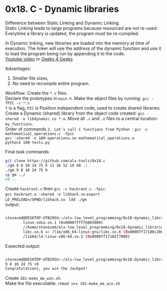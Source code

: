 # 0x18. C - Dynamic libraries 

Difference between Static Linking and Dynamic Linking. <br />
Static Linking leads to large programs because resourced are not re-used. <br />
Everytime a library is updated, the program must be re-compiled. <br />

In Dynamic linking, new libraries are loaded into the memory at time of execution.
The linker will use the address of the dynamic function and use it to load the program being run
by appending it to the code. <br />
[Youtube video](https://www.youtube.com/watch?v=eW5he5uFBNM&ab_channel=HowTo) or 
[Geeks 4 Geeks](https://www.geeksforgeeks.org/static-and-dynamic-linking-in-operating-systems/)

Advantages:
1. Smaller file sizes, <br />
2. No need to recompile entire program.

Workflow:
Create the `*.c` files. <br />
Declare the prototypes in `main.h`.
Make the object files by running: `gcc -fPIC -c *.c` <br />
`f` is a flag, `PIC` is Position independent code, used to create shared libraries. <be />
Create a Dynamic (shared) library from the object code created: `gcc -shared -o libdynamic.so *.o`.
Move all `.c` and `.o` files to a central location: `my_functions`.
<br />
Order of commands `2. Let's call C functions from Python `:
`gcc -c mathematical_operations.c -fpic` <br />
`gcc -shared -o 100-operations.so mathematical_operations.o` <br />
`python3 100-tests.py`

Final task commands:
```sh
git clone https://github.com/alx-tools/0x18.c
./gm 9 8 10 24 75 9 11 26 52 10 68 -1
./gm 9 8 10 24 75 9
cp gm ../
cd ..
```

Create `hackroot.c` then `gcc -c hackroot.c -fpic`. <br />
`gcc hackroot.o -shared -o libhack.so`
`export LD_PRELOAD=/$PWD/libhack.so `
`ldd ./gm` <br />
output:
```sh

stevecmd@DESKTOP-UTB295U:~/alx-low_level_programming/0x18-dynamic_libraries$ ldd ./gm
        linux-vdso.so.1 (0x00007ffffb065000)
        //home/stevecmd/alx-low_level_programming/0x18-dynamic_libraries/libhack.so (0x00007f17102f0000)
        libc.so.6 => /lib/x86_64-linux-gnu/libc.so.6 (0x00007f17100c2000)
        /lib64/ld-linux-x86-64.so.2 (0x00007f17102f7000)

```
Expected output:
```sh

stevecmd@DESKTOP-UTB295U:~/alx-low_level_programming/0x18-dynamic_libraries$ ./gm 9 8 10 24 75 9
9 8 10 24 75 +9
Congratulations, you win the Jackpot!

```
Create `101-make_me_win.sh`. <br />
Make the file executable: `chmod u+x 101-make_me_win.sh `
